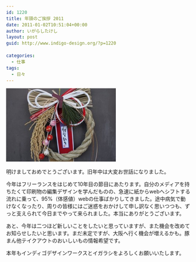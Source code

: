 ```yaml
---
id: 1220
title: 年頭のご挨拶 2011
date: 2011-01-02T10:51:04+00:00
author: いがらしたけし
layout: post
guid: http://www.indigo-design.org/?p=1220

categories:
  - 仕事
tags:
  - 日々
---
```

<a href="http://www.indigo-design.org/2011/01/%e5%b9%b4%e9%a0%ad%e3%81%ae%e3%81%94%e6%8c%a8%e6%8b%b6-2011/olympus-digital-camera/" rel="attachment wp-att-1221" class="broken_link"><img src="/wp-content/uploads/2011/01/110101_newyear-300x200.jpg" alt="謹賀新年" title="謹賀新年" width="300" height="200" class="alignnone size-medium wp-image-1221" /></a>

明けましておめでとうございます。旧年中は大変お世話になりました。 

今年はフリーランスをはじめて10年目の節目にあたります。自分のメディアを持ちたくて印刷物の編集デザインを学んだものの、急速に紙からwebへシフトする流れに乗って、95%（体感値）webの仕事ばかりしてきました。途中病気で動けなくなったり、周りの皆様にはご迷惑をおかけして申し訳なく思いつつも、ずっと支えられて今日までやって来られました。本当にありがとうございます。 

あと、今年は二つほど新しいことをしたいと思っていますが、また機会を改めてお知らせしたいと思います。まだ未定ですが、大阪へ行く機会が増えるかも。豚まん他テイクアウトのおいしいもの情報希望です。 

本年もインディゴデザインワークスとイガラシをよろしくお願いいたします。
